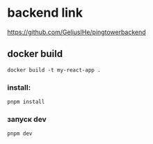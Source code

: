 # backend link
https://github.com/GeliusIHe/pingtowerbackend



## docker build
```
docker build -t my-react-app .
```

### install:
```
pnpm install
```

### запуск dev
```
pnpm dev
```



[//]: # (# React + TypeScript + Vite)

[//]: # ()
[//]: # (This template provides a minimal setup to get React working in Vite with HMR and some ESLint rules.)

[//]: # ()
[//]: # (Currently, two official plugins are available:)

[//]: # ()
[//]: # (- [@vitejs/plugin-react]&#40;https://github.com/vitejs/vite-plugin-react/blob/main/packages/plugin-react&#41; uses [Babel]&#40;https://babeljs.io/&#41; for Fast Refresh)

[//]: # (- [@vitejs/plugin-react-swc]&#40;https://github.com/vitejs/vite-plugin-react/blob/main/packages/plugin-react-swc&#41; uses [SWC]&#40;https://swc.rs/&#41; for Fast Refresh)

[//]: # ()
[//]: # (## Expanding the ESLint configuration)

[//]: # ()
[//]: # (If you are developing a production application, we recommend updating the configuration to enable type-aware lint rules:)

[//]: # ()
[//]: # (```js)

[//]: # (export default defineConfig&#40;[)

[//]: # (  globalIgnores&#40;['dist']&#41;,)

[//]: # (  {)

[//]: # (    files: ['**/*.{ts,tsx}'],)

[//]: # (    extends: [)

[//]: # (      // Other configs...)

[//]: # ()
[//]: # (      // Remove tseslint.configs.recommended and replace with this)

[//]: # (      tseslint.configs.recommendedTypeChecked,)

[//]: # (      // Alternatively, use this for stricter rules)

[//]: # (      tseslint.configs.strictTypeChecked,)

[//]: # (      // Optionally, add this for stylistic rules)

[//]: # (      tseslint.configs.stylisticTypeChecked,)

[//]: # ()
[//]: # (      // Other configs...)

[//]: # (    ],)

[//]: # (    languageOptions: {)

[//]: # (      parserOptions: {)

[//]: # (        project: ['./tsconfig.node.json', './tsconfig.app.json'],)

[//]: # (        tsconfigRootDir: import.meta.dirname,)

[//]: # (      },)

[//]: # (      // other options...)

[//]: # (    },)

[//]: # (  },)

[//]: # (]&#41;)

[//]: # (```)

[//]: # ()
[//]: # (You can also install [eslint-plugin-react-x]&#40;https://github.com/Rel1cx/eslint-react/tree/main/packages/plugins/eslint-plugin-react-x&#41; and [eslint-plugin-react-dom]&#40;https://github.com/Rel1cx/eslint-react/tree/main/packages/plugins/eslint-plugin-react-dom&#41; for React-specific lint rules:)

[//]: # ()
[//]: # (```js)

[//]: # (// eslint.config.js)

[//]: # (import reactX from 'eslint-plugin-react-x')

[//]: # (import reactDom from 'eslint-plugin-react-dom')

[//]: # ()
[//]: # (export default defineConfig&#40;[)

[//]: # (  globalIgnores&#40;['dist']&#41;,)

[//]: # (  {)

[//]: # (    files: ['**/*.{ts,tsx}'],)

[//]: # (    extends: [)

[//]: # (      // Other configs...)

[//]: # (      // Enable lint rules for React)

[//]: # (      reactX.configs['recommended-typescript'],)

[//]: # (      // Enable lint rules for React DOM)

[//]: # (      reactDom.configs.recommended,)

[//]: # (    ],)

[//]: # (    languageOptions: {)

[//]: # (      parserOptions: {)

[//]: # (        project: ['./tsconfig.node.json', './tsconfig.app.json'],)

[//]: # (        tsconfigRootDir: import.meta.dirname,)

[//]: # (      },)

[//]: # (      // other options...)

[//]: # (    },)

[//]: # (  },)

[//]: # (]&#41;)

[//]: # (```)
